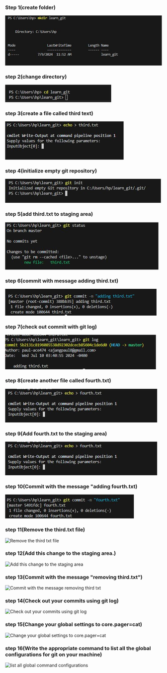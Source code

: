 ### Step 1(create folder)
![createfolder](https://github.com/paul-ace474/learn_git/blob/main/Create%20folder%20img.JPG?raw=true)

### step 2(change directory)
![changedirectory](https://github.com/paul-ace474/learn_git/blob/main/change%20directory%20img.JPG?raw=true)

### step 3(create a file called third text)
![create a file called third text](https://github.com/paul-ace474/learn_git/blob/main/created%20third.txt%20file%20img.JPG?raw=true)

### step 4(initialize empty git repository)
![initialize empty git repository](https://github.com/paul-ace474/learn_git/blob/main/initialize%20git%20repository%20img.JPG?raw=true)

### step 5(add third.txt to staging area)
![add third txt to staging area](https://github.com/paul-ace474/learn_git/blob/main/add%20third.txt%20to%20staging%20area.JPG?raw=true)

### step 6(commit with message adding third.txt)
![commit with message adding third txt](https://github.com/paul-ace474/learn_git/blob/main/git%20commit%20third.txt%20img.JPG?raw=true)

### step 7(check out commit with git log)
![check out commit with git log](https://github.com/paul-ace474/learn_git/blob/main/Check%20out%20your%20commit%20after%20adding%20third.txt.JPG?raw=true)

### step 8(create another file called fourth.txt)
![create another file called fourth txt](https://github.com/paul-ace474/learn_git/blob/main/add%20fourth.txt%20img.JPG?raw=true)

### step 9(Add fourth.txt to the staging area)
![Add fourth txt to the staging area](https://github.com/paul-ace474/learn_git/blob/main/add%20fourth.txt%20img.JPG?raw=true)

### step 10(Commit with the message "adding fourth.txt)
![Commit with the message "adding fourth txt](https://github.com/paul-ace474/learn_git/blob/main/comit%20fourth.txt%20img.JPG?raw=true)

### step 11(Remove the third.txt file)
![Remove the third txt file]()

### step 12(Add this change to the staging area.)
![Add this change to the staging area]()

### step 13(Commit with the message "removing third.txt")
![Commit with the message removing third txt]()

### step 14(Check out your commits using git log)
![Check out your commits using git log]()

### step 15(Change your global settings to core.pager=cat)
![Change your global settings to core.pager=cat]()

### step 16(Write the appropriate command to list all the global configurations for git on your machine)
![list all global command configurations]()
